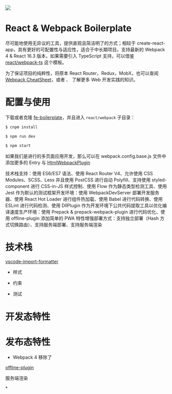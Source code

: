 ![](https://www.robinwieruch.de/img/posts/minimal-react-webpack-babel-setup/banner.jpg)

# React & Webpack Boilerplate

尽可能地使用无异议的工具，提供直观且简洁明了的方式；相较于 create-react-app，具有更好的可配置性与适应性，适合于中长期项目。支持最新的 Webpack 4 & React 16.3 版本，如果需要引入 TypeScript 支持，可以借鉴 [react/webpack-ts](https://github.com/wxyyxc1992/fe-boilerplate) 这个模板。

为了保证项目的纯粹性，将原本 React Router，Redux，MobX，也可以查阅 [Webpack CheatSheet]()，或者 []()、[]() 了解更多 Web 开发实践的知识。

# 配置与使用

下载或者克隆 [fe-boilerplate](https://github.com/wxyyxc1992/fe-boilerplate)，并且进入 `react/webpack` 子目录：

```sh
$ cnpm install

$ npm run dev

$ npm start
```

如果我们是进行的多页面应用开发，那么可以在 webpack.config.base.js 文件中添加更多的 Entry 与 [HtmlWebpackPlugin](https://github.com/jantimon/html-webpack-plugin)

技术栈支持：使用 ES6/ES7 语法、使用 React Router V4、允许使用 CSS Modules、SCSS、Less 并且使用 PostCSS 进行自动 Polyfill、支持使用 styled-component 进行 CSS-in-JS 样式控制、使用 Flow 作为静态类型检测工具、使用 Jest 作为默认的测试框架开发环境：使用 WebpackDevServer 部署开发服务器、使用 React Hot Loader 进行组件热加载、使用 Babel 进行代码转换、使用 ESLint 进行代码检测、使用 DllPlugin 作为开发环境下公共代码提取工具以优化编译速度生产环境：使用 Prepack & prepack-webpack-plugin 进行代码优化、使用 offline-plugin 添加简单的 PWA 特性增强部署方式：支持独立部署（Hash 方式切换路由）、支持服务端部署、支持服务端渲染

# 技术栈

[vscode-import-formatter](https://github.com/MagicCube/vscode-import-formatter)

* 样式

* 约束

* 测试

# 开发态特性

# 发布态特性

* Webpack 4 移除了

[offline-plugin](https://github.com/NekR/offline-plugin)

服务端渲染

\*
